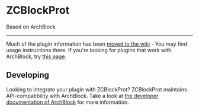 ZCBlockProt
=========
Based on ArchBlock


---

Much of the plugin information has been [moved to the wiki](https://github.com/TheArchives/ArchBlock/wiki) - You may find usage instructions there. If you're looking for plugins that work with ArchBlock, try [this page](https://github.com/TheArchives/ArchBlock/wiki/Integrations).

Developing
----------

Looking to integrate your plugin with ZCBlockProt? ZCBlockProt maintains API-compatibility with ArchBlock. Take a look at [the developer documentation of ArchBlock](https://github.com/TheArchives/ArchBlock/wiki/Development) for more information.

